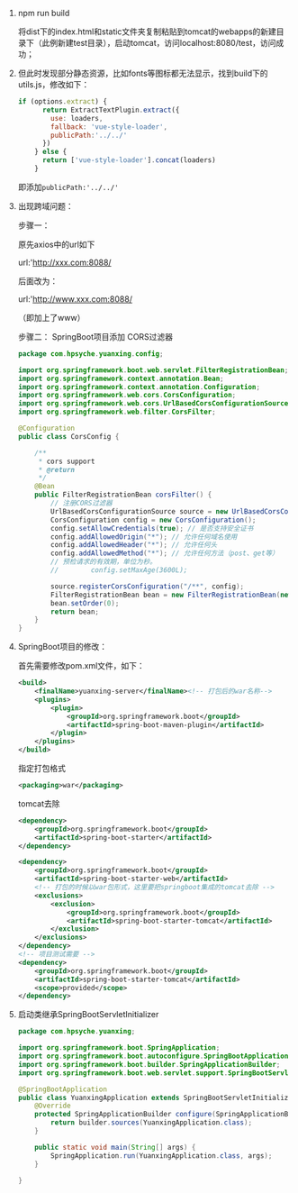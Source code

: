 1. npm run build

   将dist下的index.html和static文件夹复制粘贴到tomcat的webapps的新建目录下（此例新建test目录），启动tomcat，访问localhost:8080/test，访问成功；

2. 但此时发现部分静态资源，比如fonts等图标都无法显示，找到build下的utils.js，修改如下：

   ```js
   if (options.extract) {
         return ExtractTextPlugin.extract({
           use: loaders,
           fallback: 'vue-style-loader',
           publicPath:'../../' 
         })
       } else {
         return ['vue-style-loader'].concat(loaders)
       }
   ```

   即添加`publicPath:'../../'`

3. 出现跨域问题：

   步骤一：

   原先axios中的url如下

   url:'http://xxx.com:8088/

   后面改为：

   url:'http://www.xxx.com:8088/

   （即加上了www）

   步骤二：
   SpringBoot项目添加 CORS过滤器

   ```java
   package com.hpsyche.yuanxing.config;
   
   import org.springframework.boot.web.servlet.FilterRegistrationBean;
   import org.springframework.context.annotation.Bean;
   import org.springframework.context.annotation.Configuration;
   import org.springframework.web.cors.CorsConfiguration;
   import org.springframework.web.cors.UrlBasedCorsConfigurationSource;
   import org.springframework.web.filter.CorsFilter;
   
   @Configuration
   public class CorsConfig {
   
       /**
        * cors support
        * @return
        */
       @Bean
       public FilterRegistrationBean corsFilter() {
           // 注册CORS过滤器
           UrlBasedCorsConfigurationSource source = new UrlBasedCorsConfigurationSource();
           CorsConfiguration config = new CorsConfiguration();
           config.setAllowCredentials(true); // 是否支持安全证书
           config.addAllowedOrigin("*"); // 允许任何域名使用
           config.addAllowedHeader("*"); // 允许任何头
           config.addAllowedMethod("*"); // 允许任何方法（post、get等）
           // 预检请求的有效期，单位为秒。
           //        config.setMaxAge(3600L);
   
           source.registerCorsConfiguration("/**", config);
           FilterRegistrationBean bean = new FilterRegistrationBean(new CorsFilter(source));
           bean.setOrder(0);
           return bean;
       }
   }
   ```

4. SpringBoot项目的修改：

   首先需要修改pom.xml文件，如下：

   ```xml
   <build>
       <finalName>yuanxing-server</finalName><!-- 打包后的war名称-->
       <plugins>
           <plugin>
               <groupId>org.springframework.boot</groupId>
               <artifactId>spring-boot-maven-plugin</artifactId>
           </plugin>
       </plugins>
   </build>
   ```

   指定打包格式

   ```xml
   <packaging>war</packaging>
   ```

   tomcat去除

   ```xml
   <dependency>
       <groupId>org.springframework.boot</groupId>
       <artifactId>spring-boot-starter</artifactId>
   </dependency>
   
   <dependency>
       <groupId>org.springframework.boot</groupId>
       <artifactId>spring-boot-starter-web</artifactId>
       <!-- 打包的时候以war包形式，这里要把springboot集成的tomcat去除 -->
       <exclusions>
           <exclusion>
               <groupId>org.springframework.boot</groupId>
               <artifactId>spring-boot-starter-tomcat</artifactId>
           </exclusion>
       </exclusions>
   </dependency>
   <!-- 项目测试需要 -->
   <dependency>
       <groupId>org.springframework.boot</groupId>
       <artifactId>spring-boot-starter-tomcat</artifactId>
       <scope>provided</scope>
   </dependency>
   ```

5. 启动类继承SpringBootServletInitializer

   ```java
   package com.hpsyche.yuanxing;
   
   import org.springframework.boot.SpringApplication;
   import org.springframework.boot.autoconfigure.SpringBootApplication;
   import org.springframework.boot.builder.SpringApplicationBuilder;
   import org.springframework.boot.web.servlet.support.SpringBootServletInitializer;
   
   @SpringBootApplication
   public class YuanxingApplication extends SpringBootServletInitializer {
       @Override
       protected SpringApplicationBuilder configure(SpringApplicationBuilder builder) {
           return builder.sources(YuanxingApplication.class);
       }
   
       public static void main(String[] args) {
           SpringApplication.run(YuanxingApplication.class, args);
       }
   
   }
   ```

   

